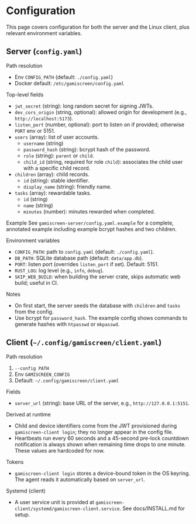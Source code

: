 # Configuration

This page covers configuration for both the server and the Linux client, plus relevant environment variables.

## Server (`config.yaml`)

Path resolution
- Env `CONFIG_PATH` (default: `./config.yaml`)
- Docker default: `/etc/gamiscreen/config.yaml`

Top-level fields
- `jwt_secret` (string): long random secret for signing JWTs.
- `dev_cors_origin` (string, optional): allowed origin for development (e.g., `http://localhost:5173`).
- `listen_port` (number, optional): port to listen on if provided; otherwise `PORT` env or 5151.
- `users` (array): list of user accounts.
  - `username` (string)
  - `password_hash` (string): bcrypt hash of the password.
  - `role` (string): `parent` or `child`.
  - `child_id` (string, required for role `child`): associates the child user with a specific child record.
- `children` (array): child records.
  - `id` (string): stable identifier.
  - `display_name` (string): friendly name.
- `tasks` (array): rewardable tasks.
  - `id` (string)
  - `name` (string)
  - `minutes` (number): minutes rewarded when completed.

Example
See `gamiscreen-server/config.yaml.example` for a complete, annotated example including example bcrypt hashes and two children.

Environment variables
- `CONFIG_PATH`: path to `config.yaml` (default: `./config.yaml`).
- `DB_PATH`: SQLite database path (default: `data/app.db`).
- `PORT`: listen port (overrides `listen_port` if set). Default: 5151.
- `RUST_LOG`: log level (e.g., `info`, `debug`).
- `SKIP_WEB_BUILD`: when building the server crate, skips automatic web build; useful in CI.

Notes
- On first start, the server seeds the database with `children` and `tasks` from the config.
- Use bcrypt for `password_hash`. The example config shows commands to generate hashes with `htpasswd` or `mkpasswd`.

## Client (`~/.config/gamiscreen/client.yaml`)

Path resolution
1) `--config PATH`
2) Env `GAMISCREEN_CONFIG`
3) Default: `~/.config/gamiscreen/client.yaml`

Fields
- `server_url` (string): base URL of the server, e.g., `http://127.0.0.1:5151`.

Derived at runtime
- Child and device identifiers come from the JWT provisioned during `gamiscreen-client login`; they no longer appear in the config file.
- Heartbeats run every 60 seconds and a 45-second pre-lock countdown notification is always shown when remaining time drops to one minute. These values are hardcoded for now.

Tokens
- `gamiscreen-client login` stores a device-bound token in the OS keyring. The agent reads it automatically based on `server_url`.

Systemd (client)
- A user service unit is provided at `gamiscreen-client/systemd/gamiscreen-client.service`. See docs/INSTALL.md for setup.
